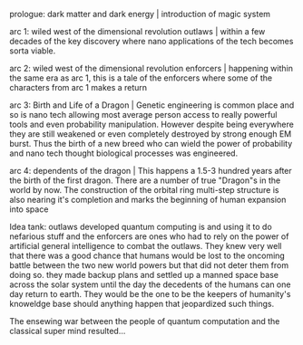 prologue: dark matter and dark energy | introduction of magic system

arc 1: wiled west of the dimensional revolution outlaws | within a few decades of the key discovery where nano applications of the tech becomes sorta viable.

arc 2: wiled west of the dimensional revolution enforcers | happening within the same era as arc 1, this is a tale of the enforcers where some of the characters from arc 1 makes a return

arc 3: Birth and Life of a Dragon | Genetic engineering is common place and so is nano tech allowing most average person access to really powerful tools and even probability manipulation. However despite being everywhere they are still weakened or even completely destroyed by strong enough EM burst. Thus the birth of a new breed who can wield the power of probability and nano tech thought biological processes was engineered.

arc 4: dependents of the dragon | This happens a 1.5-3 hundred years after the birth of the first dragon. There are a number of true "Dragon"s in the world by now. The construction of the orbital ring multi-step structure is also nearing it's completion and marks the beginning of human expansion into space

Idea tank:
outlaws developed quantum computing is and using it to do nefarious stuff and the enforcers are ones who had to rely on the power of artificial general intelligence to combat the outlaws. They knew very well that there was a good chance that humans would be lost to the oncoming battle between the two new world powers but that did not deter them from doing so. they made backup plans and settled up a manned space base across the solar system until the day the decedents of the humans can one day return to earth. They would be the one to be the keepers of humanity's knoweldge base should anything happen that jeopardized such things.

The ensewing war between the people of quantum computation and the classical super mind resulted...
